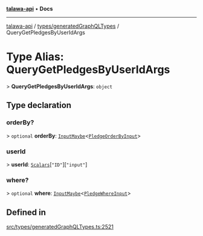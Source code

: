 [**talawa-api**](../../../README.md) • **Docs**

***

[talawa-api](../../../modules.md) / [types/generatedGraphQLTypes](../README.md) / QueryGetPledgesByUserIdArgs

# Type Alias: QueryGetPledgesByUserIdArgs

\> **QueryGetPledgesByUserIdArgs**: `object`

## Type declaration

### orderBy?

\> `optional` **orderBy**: [`InputMaybe`](InputMaybe.md)\<[`PledgeOrderByInput`](PledgeOrderByInput.md)\>

### userId

\> **userId**: [`Scalars`](Scalars.md)\[`"ID"`\]\[`"input"`\]

### where?

\> `optional` **where**: [`InputMaybe`](InputMaybe.md)\<[`PledgeWhereInput`](PledgeWhereInput.md)\>

## Defined in

[src/types/generatedGraphQLTypes.ts:2521](https://github.com/PalisadoesFoundation/talawa-api/blob/c952c7a3bfd4b8b910fbae10313f5402ade5a9d4/src/types/generatedGraphQLTypes.ts#L2521)
